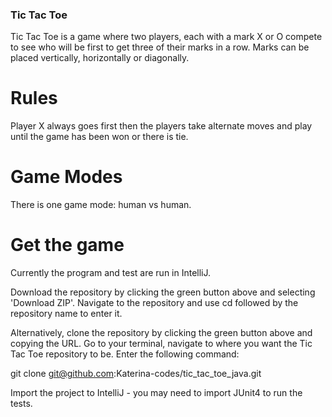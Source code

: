 ### Tic Tac Toe

Tic Tac Toe is a game where two players, each with a mark X or O compete to see who will be first to get three of their marks in a row.
Marks can be placed vertically, horizontally or diagonally.

# Rules
Player X always goes first then the players take alternate moves and play until the game has been won or there is tie.

# Game Modes
There is one game mode: human vs human.

# Get the game
Currently the program and test are run in IntelliJ.

Download the repository by clicking the green button above and selecting 'Download ZIP'.
Navigate to the repository and use cd followed by the repository name to enter it.

Alternatively, clone the repository by clicking the green button above and copying the URL. Go to your terminal, navigate to where you want the Tic Tac Toe repository to be. Enter the following command:

git clone git@github.com:Katerina-codes/tic_tac_toe_java.git

Import the project to IntelliJ - you may need to import JUnit4 to run the tests.

